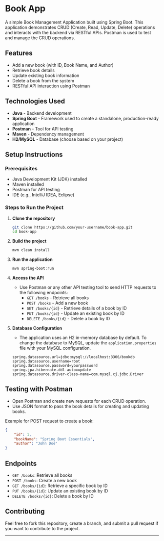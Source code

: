 # Book App

A simple Book Management Application built using Spring Boot. This application demonstrates CRUD (Create, Read, Update, Delete) operations and interacts with the backend via RESTful APIs. Postman is used to test and manage the CRUD operations.

## Features

- Add a new book (with ID, Book Name, and Author)
- Retrieve book details
- Update existing book information
- Delete a book from the system
- RESTful API interaction using Postman

## Technologies Used

- **Java** - Backend development
- **Spring Boot** - Framework used to create a standalone, production-ready application
- **Postman** - Tool for API testing
- **Maven** - Dependency management
- **H2/MySQL** - Database (choose based on your project)

## Setup Instructions

### Prerequisites

- Java Development Kit (JDK) installed
- Maven installed
- Postman for API testing
- IDE (e.g., IntelliJ IDEA, Eclipse)

### Steps to Run the Project

1. **Clone the repository**
   ```bash
   git clone https://github.com/your-username/book-app.git
   cd book-app
   ```

2. **Build the project**
   ```bash
   mvn clean install
   ```

3. **Run the application**
   ```bash
   mvn spring-boot:run
   ```

4. **Access the API**
   - Use Postman or any other API testing tool to send HTTP requests to the following endpoints:
     - `GET /books` - Retrieve all books
     - `POST /books` - Add a new book
     - `GET /books/{id}` - Retrieve details of a book by ID
     - `PUT /books/{id}` - Update an existing book by ID
     - `DELETE /books/{id}` - Delete a book by ID

5. **Database Configuration**
   - The application uses an H2 in-memory database by default. To change the database to MySQL, update the `application.properties` file with your MySQL configuration.

   ```properties
   spring.datasource.url=jdbc:mysql://localhost:3306/bookdb
   spring.datasource.username=root
   spring.datasource.password=yourpassword
   spring.jpa.hibernate.ddl-auto=update
   spring.datasource.driver-class-name=com.mysql.cj.jdbc.Driver
   ```

## Testing with Postman

- Open Postman and create new requests for each CRUD operation.
- Use JSON format to pass the book details for creating and updating books.

Example for POST request to create a book:
```json
{
    "id": 1,
    "bookName": "Spring Boot Essentials",
    "author": "John Doe"
}
```

## Endpoints

- `GET /books`: Retrieve all books
- `POST /books`: Create a new book
- `GET /books/{id}`: Retrieve a specific book by ID
- `PUT /books/{id}`: Update an existing book by ID
- `DELETE /books/{id}`: Delete a book by ID

## Contributing

Feel free to fork this repository, create a branch, and submit a pull request if you want to contribute to the project.

---
